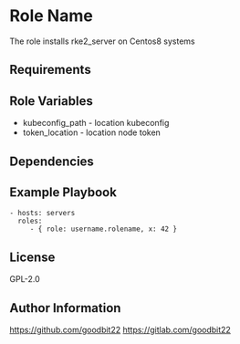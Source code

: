 Role Name
=========

The role installs rke2_server on Centos8 systems

Requirements
------------


Role Variables
--------------

* kubeconfig_path - location  kubeconfig
* token_location - location  node token

Dependencies
------------


Example Playbook
----------------

    - hosts: servers
      roles:
         - { role: username.rolename, x: 42 }

License
-------

GPL-2.0

Author Information
------------------

https://github.com/goodbit22
https://gitlab.com/goodbit22
